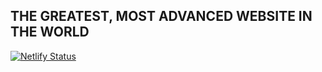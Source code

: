 ## THE GREATEST, MOST ADVANCED WEBSITE IN THE WORLD

[![Netlify Status](https://api.netlify.com/api/v1/badges/fcdbe4f0-57f9-4876-8580-58482a818225/deploy-status)](https://app.netlify.com/sites/ferglie/deploys)